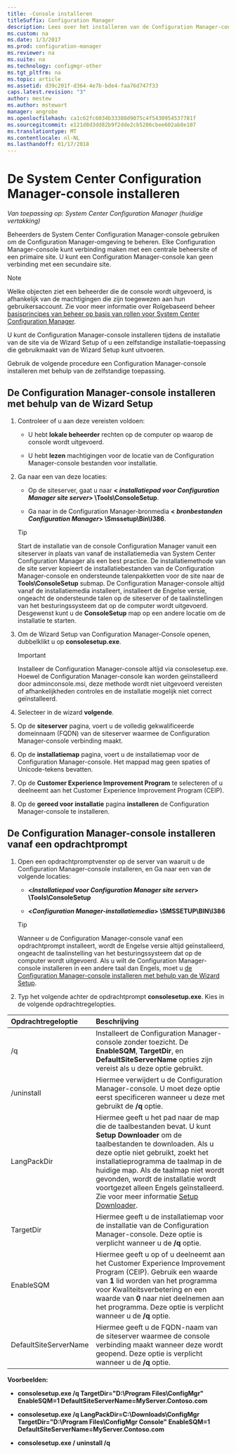 ```yaml
---
title: -Console installeren
titleSuffix: Configuration Manager
description: Lees over het installeren van de Configuration Manager-console verbinding maken met een centrale beheersite of primaire site.
ms.custom: na
ms.date: 1/3/2017
ms.prod: configuration-manager
ms.reviewer: na
ms.suite: na
ms.technology: configmgr-other
ms.tgt_pltfrm: na
ms.topic: article
ms.assetid: d39c201f-d364-4e7b-bde4-faa76d747f33
caps.latest.revision: "3"
author: mestew
ms.author: mstewart
manager: angrobe
ms.openlocfilehash: ca1c62fc6034b33380d9075c4f5430954537781f
ms.sourcegitcommit: e121d8d3dd82b9f2dde2cb5206cbee602ab8e107
ms.translationtype: MT
ms.contentlocale: nl-NL
ms.lasthandoff: 01/17/2018
---
```

# <a name="install-the-system-center-configuration-manager-console"></a>De System Center Configuration Manager-console installeren

*Van toepassing op: System Center Configuration Manager (huidige vertakking)*

Beheerders de System Center Configuration Manager-console gebruiken om de Configuration Manager-omgeving te beheren. Elke Configuration Manager-console kunt verbinding maken met een centrale beheersite of een primaire site. U kunt een Configuration Manager-console kan geen verbinding met een secundaire site.

> [!NOTE]  
>  Welke objecten ziet een beheerder die de console wordt uitgevoerd, is afhankelijk van de machtigingen die zijn toegewezen aan hun gebruikersaccount. Zie voor meer informatie over Rolgebaseerd beheer [basisprincipes van beheer op basis van rollen voor System Center Configuration Manager](../../../../core/understand/fundamentals-of-role-based-administration.md).  

 U kunt de Configuration Manager-console installeren tijdens de installatie van de site via de Wizard Setup of u een zelfstandige installatie-toepassing die gebruikmaakt van de Wizard Setup kunt uitvoeren.  

 Gebruik de volgende procedure een Configuration Manager-console installeren met behulp van de zelfstandige toepassing.  

## <a name="to-install-the-configuration-manager-console-by-using-the-setup-wizard"></a>De Configuration Manager-console installeren met behulp van de Wizard Setup  

1.  Controleer of u aan deze vereisten voldoen:  

    -  U hebt **lokale beheerder** rechten op de computer op waarop de console wordt uitgevoerd.  

    -   U hebt **lezen** machtigingen voor de locatie van de Configuration Manager-console bestanden voor installatie.  

2.  Ga naar een van deze locaties:  

    -   Op de siteserver, gaat u naar  **< *installatiepad voor Configuration Manager site server*> \Tools\ConsoleSetup**.  

    -   Ga naar in de Configuration Manager-bronmedia  **< *bronbestanden Configuration Manager*> \Smssetup\Bin\I386**.  

    > [!TIP]  
    >  Start de installatie van de console Configuration Manager vanuit een siteserver in plaats van vanaf de installatiemedia van System Center Configuration Manager als een best practice. De installatiemethode van de site server kopieert de installatiebestanden van de Configuration Manager-console en ondersteunde talenpakketten voor de site naar de **Tools\ConsoleSetup** submap. De Configuration Manager-console altijd vanaf de installatiemedia installeert, installeert de Engelse versie, ongeacht de ondersteunde talen op de siteserver of de taalinstellingen van het besturingssysteem dat op de computer wordt uitgevoerd. Desgewenst kunt u de **ConsoleSetup** map op een andere locatie om de installatie te starten.

3.  Om de Wizard Setup van Configuration Manager-Console openen, dubbelklikt u op **consolesetup.exe**.  

    > [!IMPORTANT]  
    >  Installeer de Configuration Manager-console altijd via consolesetup.exe. Hoewel de Configuration Manager-console kan worden geïnstalleerd door adminconsole.msi, deze methode wordt niet uitgevoerd vereisten of afhankelijkheden controles en de installatie mogelijk niet correct geïnstalleerd.  

4.  Selecteer in de wizard **volgende**.  

5.  Op de **siteserver** pagina, voert u de volledig gekwalificeerde domeinnaam (FQDN) van de siteserver waarmee de Configuration Manager-console verbinding maakt.  

6.  Op de **installatiemap** pagina, voert u de installatiemap voor de Configuration Manager-console. Het mappad mag geen spaties of Unicode-tekens bevatten.  

7.  Op de **Customer Experience Improvement Program** te selecteren of u deelneemt aan het Customer Experience Improvement Program (CEIP).  

8.  Op de **gereed voor installatie** pagina **installeren** de Configuration Manager-console te installeren.  

## <a name="to-install-the-configuration-manager-console-from-a-command-prompt"></a>De Configuration Manager-console installeren vanaf een opdrachtprompt  

1.  Open een opdrachtpromptvenster op de server van waaruit u de Configuration Manager-console installeren, en Ga naar een van de volgende locaties:  

    -   **<*Installatiepad voor Configuration Manager site server*> \Tools\ConsoleSetup**  

    -   **<*Configuration Manager-installatiemedia*> \SMSSETUP\BIN\I386**  

    > [!TIP]  
    >  Wanneer u de Configuration Manager-console vanaf een opdrachtprompt installeert, wordt de Engelse versie altijd geïnstalleerd, ongeacht de taalinstelling van het besturingssysteem dat op de computer wordt uitgevoerd. Als u wilt de Configuration Manager-console installeren in een andere taal dan Engels, moet u [de Configuration Manager-console installeren met behulp van de Wizard Setup](#to-install-the-configuration-manager-console-by-using-the-setup-wizard).  

2.  Typ het volgende achter de opdrachtprompt **consolesetup.exe**. Kies in de volgende opdrachtregelopties.  

|  Opdrachtregeloptie     | Beschrijving     |
  | :------------- | :------------- |
  |/q|Installeert de Configuration Manager-console zonder toezicht. De **EnableSQM**, **TargetDir**, en **DefaultSiteServerName** opties zijn vereist als u deze optie gebruikt.|  
  |/uninstall|Hiermee verwijdert u de Configuration Manager-console. U moet deze optie eerst specificeren wanneer u deze met gebruikt de **/q** optie.|  
  |LangPackDir|Hiermee geeft u het pad naar de map die de taalbestanden bevat. U kunt **Setup Downloader** om de taalbestanden te downloaden. Als u deze optie niet gebruikt, zoekt het installatieprogramma de taalmap in de huidige map. Als de taalmap niet wordt gevonden, wordt de installatie wordt voortgezet alleen Engels geïnstalleerd. Zie voor meer informatie [Setup Downloader](setup-downloader.md).|  
  |TargetDir|Hiermee geeft u de installatiemap voor de installatie van de Configuration Manager-console. Deze optie is verplicht wanneer u de **/q** optie.|  
  |EnableSQM|Hiermee geeft u op of u deelneemt aan het Customer Experience Improvement Program (CEIP). Gebruik een waarde van **1** lid worden van het programma voor Kwaliteitsverbetering en een waarde van **0** naar niet deelnemen aan het programma. Deze optie is verplicht wanneer u de **/q** optie.|  
  |DefaultSiteServerName|Hiermee geeft u de FQDN-naam van de siteserver waarmee de console verbinding maakt wanneer deze wordt geopend. Deze optie is verplicht wanneer u de **/q** optie.|  


  **Voorbeelden:**

  -  **consolesetup.exe /q TargetDir="D:\Program Files\ConfigMgr" EnableSQM=1 DefaultSiteServerName=MyServer.Contoso.com**  

  -  **consolesetup.exe /q LangPackDir=C:\Downloads\ConfigMgr TargetDir="D:\Program Files\ConfigMgr Console" EnableSQM=1 DefaultSiteServerName=MyServer.Contoso.com**  

  -  **consolesetup.exe / uninstall /q**  
